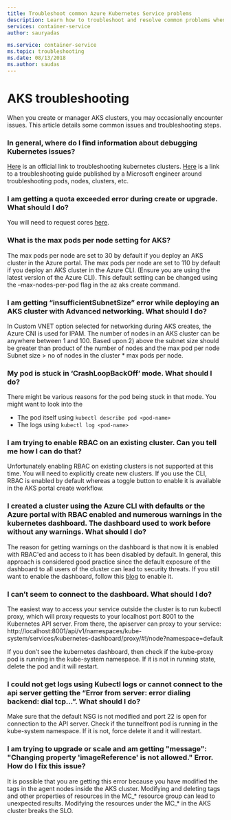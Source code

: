 ```yaml
---
title: Troubleshoot common Azure Kubernetes Service problems
description: Learn how to troubleshoot and resolve common problems when using Azure Kubernetes Service (AKS)
services: container-service
author: sauryadas

ms.service: container-service
ms.topic: troubleshooting
ms.date: 08/13/2018
ms.author: saudas
---
```



# AKS troubleshooting
When you create or manager AKS clusters, you may occasionally encounter issues. This article details some common issues and troubleshooting steps.

### In general, where do I find information about debugging Kubernetes issues?

[Here](https://kubernetes.io/docs/tasks/debug-application-cluster/troubleshooting/) is an official link to troubleshooting kubernetes clusters.
[Here](https://github.com/feiskyer/kubernetes-handbook/blob/master/en/troubleshooting/index.md) is a link to a troubleshooting guide published by a Microsoft engineer around troubleshooting pods, nodes, clusters, etc.

### I am getting a quota exceeded error during create or upgrade. What should I do? 

You will need to request cores [here](https://docs.microsoft.com/azure/azure-supportability/resource-manager-core-quotas-request).

### What is the max pods per node setting for AKS?

The max pods per node are set to 30 by default if you deploy an AKS cluster in the Azure portal.
The max pods per node are set to 110 by default if you deploy an AKS cluster in the Azure CLI. (Ensure you are using the latest version of the Azure CLI). This default setting can be changed using the –max-nodes-per-pod flag in the az aks create command.

### I am getting “insufficientSubnetSize” error while deploying an AKS cluster with Advanced networking. What should I do?

In Custom VNET option selected for networking during AKS creates, the Azure CNI is used for IPAM. The number of nodes in an AKS cluster can be anywhere between 1 and 100. Based upon 2) above the subnet size should be greater than product of the number of nodes and the max pod per node 
Subnet size > no of nodes in the cluster * max pods per node.

### My pod is stuck in ‘CrashLoopBackOff’ mode. What should I do?

There might be various reasons for the pod being stuck in that mode. You might want to look into the 
* The pod itself using `kubectl describe pod <pod-name>`
* The logs using  `kubectl log <pod-name>`

### I am trying to enable RBAC on an existing cluster. Can you tell me how I can do that?

Unfortunately enabling RBAC on existing clusters is not supported at this time. You will need to explicitly create new clusters. If you use the CLI, RBAC is enabled by default whereas a toggle button to enable it is available in the AKS portal create workflow.

### I created a cluster using the Azure CLI with defaults or the Azure portal with RBAC enabled and numerous warnings in the kubernetes dashboard. The dashboard used to work before without any warnings. What should I do?

The reason for getting warnings on the dashboard is that now it is enabled with RBAC'ed and access to it has been disabled by default. In general, 
this approach is considered good practice since the default exposure of the dashboard to all users of the cluster can lead to security 
threats. If you still want to enable the dashboard, follow this [blog](https://pascalnaber.wordpress.com/2018/06/17/access-dashboard-on-aks-with-rbac-enabled/)
to enable it.

### I can’t seem to connect to the dashboard. What should I do?

The easiest way to access your service outside the cluster is to run kubectl proxy, which will proxy requests to your localhost port 8001 to the Kubernetes API server. From there, the apiserver can proxy to your service:
http://localhost:8001/api/v1/namespaces/kube-system/services/kubernetes-dashboard/proxy/#!/node?namespace=default

If you don’t see the kubernetes dashboard, then check if the kube-proxy pod is running in the kube-system namespace. If it is not in running state, delete the pod and it will restart.

### I could not get logs using Kubectl logs or cannot connect to the api server getting the “Error from server: error dialing backend: dial tcp…”. What should I do?

Make sure that the default NSG is not modified and port 22 is open for connection to the API server. Check if the tunnelfront pod is running in the kube-system namespace. If it is not, force delete it and it will restart.

### I am trying to upgrade or scale and am getting "message": "Changing property 'imageReference' is not allowed." Error.  How do I fix this issue?

It is possible that you are getting this error because you have modified the tags in the agent nodes inside the AKS cluster. Modifying and deleting tags and other properties of resources in the MC_* resource group can lead to unexpected results. Modifying the resources under the MC_* in the AKS cluster breaks the SLO.


